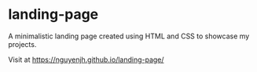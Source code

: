 # landing-page
A minimalistic landing page created using HTML and CSS to showcase my projects.

Visit at https://nguyenjh.github.io/landing-page/
